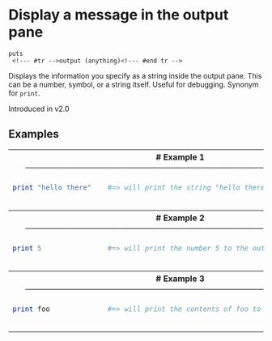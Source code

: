 # Display a message in the output pane

```
puts 
 <!--- #tr -->output (anything)<!--- #end tr -->
```


Displays the information you specify as a string inside the output pane. This can be a number, symbol, or a string itself. Useful for debugging. Synonym for `print`.

Introduced in v2.0

## Examples

<table class="examples">
<tr>
<th colspan="2" class="even head"># Example 1 ──────────────────────────────────────────────────────</th>
</tr>
<tr>
<td class="even">

```ruby
print "hello there"  



```

</td>
<td class="even">

<!--- #tr -->
```ruby
#=> will print the string "hello there" to the output pane



```
<!--- #end tr -->

</td>
</tr>
<tr>
<th colspan="2" class="odd head"># Example 2 ──────────────────────────────────────────────────────</th>
</tr>
<tr>
<td class="odd">

```ruby
print 5              



```

</td>
<td class="odd">

<!--- #tr -->
```ruby
#=> will print the number 5 to the output pane



```
<!--- #end tr -->

</td>
</tr>
<tr>
<th colspan="2" class="even head"># Example 3 ──────────────────────────────────────────────────────</th>
</tr>
<tr>
<td class="even">

```ruby
print foo            



```

</td>
<td class="even">

<!--- #tr -->
```ruby
#=> will print the contents of foo to the output pane



```
<!--- #end tr -->

</td>
</tr>
</table>

